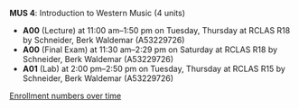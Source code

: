 **MUS 4**: Introduction to Western Music (4 units)

- **A00** (Lecture) at 11:00 am–1:50 pm on Tuesday, Thursday at RCLAS R18 by Schneider, Berk Waldemar (A53229726)
- **A00** (Final Exam) at 11:30 am–2:29 pm on Saturday at RCLAS R18 by Schneider, Berk Waldemar (A53229726)
- **A01** (Lab) at 2:00 pm–2:50 pm on Tuesday, Thursday at RCLAS R15 by Schneider, Berk Waldemar (A53229726)

[Enrollment numbers over time](./MUS4.tsv)
